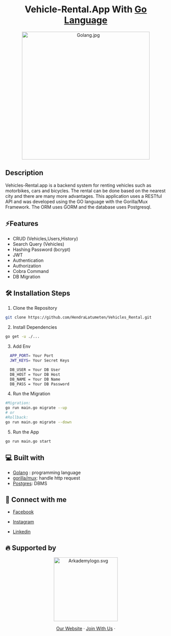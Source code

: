 
<h1 align="center">
  Vehicle-Rental.App With <a href="https://golang.org/" target="blank">Go Language</a>
</h1>

<p align="center"><img src="https://i.ibb.co/cDq4dnH/login-page-1.png" width="400px" alt="Golang.jpg" /></p>


## Description
Vehicles-Rental.app is a backend system for renting vehicles such as motorbikes, cars and bicycles. The rental can be done based on the nearest city and there are many more advantages.
This application uses a RESTful API and was developed using the GO language with the Gorilla/Mux Framework. The ORM uses GORM and the database uses Postgresql.

## ⚡Features

- CRUD (Vehicles,Users,History)
- Search Query (Vehicles)
- Hashing Password (bcrypt)
- JWT
- Authentication
- Authorization
- Cobra Command
- DB Migration

## 🛠️ Installation Steps
1. Clone the Repository

```bash
git clone https://github.com/HendraLatumeten/Vehicles_Rental.git
```

2. Install Dependencies

```bash
go get -u ./...
```

3. Add Env

```sh
  APP_PORT= Your Port
  JWT_KEYS= Your Secret Keys

  DB_USER = Your DB User
  DB_HOST = Your DB Host
  DB_NAME = Your DB Name
  DB_PASS = Your DB Password
```

4. Run the Migration

```bash
#Migration: 
go run main.go migrate --up
# or
#Rollback: 
go run main.go migrate --down
```


5. Run the App

```bash
go run main.go start
```

## 💻 Built with

- [Golang](https://go.dev/) : programming language
- [gorilla/mux](https://github.com/gorilla/mux): handle http request
- [Postgres](https://www.postgresql.org/): DBMS


## 📌 Connect with me

 - [Facebook](https://web.facebook.com/hendra.latumeten)
 
 - [Instagram](https://www.instagram.com/hendralatumeten)
 
 - [Linkedin](https://www.linkedin.com/in/hendralatumeten/)
 
 
 ## 🔥 Supported by
 <p align="center"><img src="https://yt3.ggpht.com/ytc/AKedOLT7YD9x6PiR-CfbBbFC3wz2WatiIZFrI_I0v-6k=s900-c-k-c0x00ffffff-no-rj" width="200px" height="200px" alt="Arkademylogo.svg" /></p>

<p align="center">
    <a href="https://www.fazztrack.com/" target="blank">Our Website</a>
    ·
    <a href="https://www.fazztrack.com/class/backend-golang">Join With Us</a>
    ·
</p>
 


